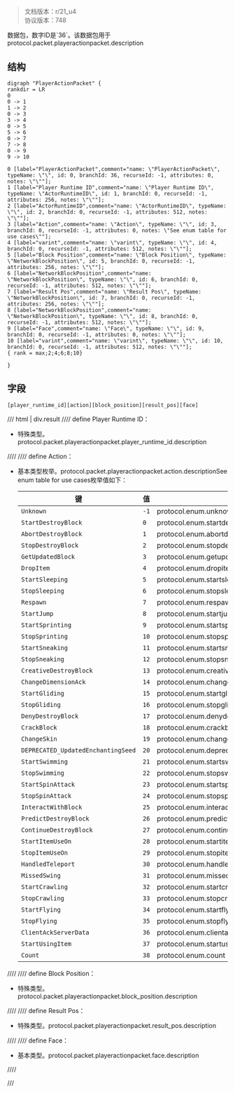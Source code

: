 # <!-- md:samp PlayerActionPacket -->

> 文档版本：r/21_u4<br/>协议版本：748

<!-- md:samp PlayerActionPacket -->数据包，数字ID是`36`。该数据包用于protocol.packet.playeractionpacket.description

## 结构

```viz
digraph "PlayerActionPacket" {
rankdir = LR
0
0 -> 1
1 -> 2
0 -> 3
3 -> 4
0 -> 5
5 -> 6
0 -> 7
7 -> 8
0 -> 9
9 -> 10

0 [label="PlayerActionPacket",comment="name: \"PlayerActionPacket\", typeName: \"\", id: 0, branchId: 36, recurseId: -1, attributes: 0, notes: \"\""];
1 [label="Player Runtime ID",comment="name: \"Player Runtime ID\", typeName: \"ActorRuntimeID\", id: 1, branchId: 0, recurseId: -1, attributes: 256, notes: \"\""];
2 [label="ActorRuntimeID",comment="name: \"ActorRuntimeID\", typeName: \"\", id: 2, branchId: 0, recurseId: -1, attributes: 512, notes: \"\""];
3 [label="Action",comment="name: \"Action\", typeName: \"\", id: 3, branchId: 0, recurseId: -1, attributes: 0, notes: \"See enum table for use cases\""];
4 [label="varint",comment="name: \"varint\", typeName: \"\", id: 4, branchId: 0, recurseId: -1, attributes: 512, notes: \"\""];
5 [label="Block Position",comment="name: \"Block Position\", typeName: \"NetworkBlockPosition\", id: 5, branchId: 0, recurseId: -1, attributes: 256, notes: \"\""];
6 [label="NetworkBlockPosition",comment="name: \"NetworkBlockPosition\", typeName: \"\", id: 6, branchId: 0, recurseId: -1, attributes: 512, notes: \"\""];
7 [label="Result Pos",comment="name: \"Result Pos\", typeName: \"NetworkBlockPosition\", id: 7, branchId: 0, recurseId: -1, attributes: 256, notes: \"\""];
8 [label="NetworkBlockPosition",comment="name: \"NetworkBlockPosition\", typeName: \"\", id: 8, branchId: 0, recurseId: -1, attributes: 512, notes: \"\""];
9 [label="Face",comment="name: \"Face\", typeName: \"\", id: 9, branchId: 0, recurseId: -1, attributes: 0, notes: \"\""];
10 [label="varint",comment="name: \"varint\", typeName: \"\", id: 10, branchId: 0, recurseId: -1, attributes: 512, notes: \"\""];
{ rank = max;2;4;6;8;10}

}

```

## 字段

```title='PlayerActionPacket'
[player_runtime_id][action][block_position][result_pos][face]
```

/// html | div.result
//// define
Player Runtime ID：[<!-- md:samp ActorRuntimeID -->](../types/actorruntimeid.md)

- 特殊类型。protocol.packet.playeractionpacket.player_runtime_id.description


////
//// define
Action：<!-- md:samp varint -->

- 基本类型枚举。protocol.packet.playeractionpacket.action.descriptionSee enum table for use cases枚举值如下：

  |键|值|描述|
  |---|---|---|
  |`Unknown`|`-1`|protocol.enum.unknown|
  |`StartDestroyBlock`|`0`|protocol.enum.startdestroyblock|
  |`AbortDestroyBlock`|`1`|protocol.enum.abortdestroyblock|
  |`StopDestroyBlock`|`2`|protocol.enum.stopdestroyblock|
  |`GetUpdatedBlock`|`3`|protocol.enum.getupdatedblock|
  |`DropItem`|`4`|protocol.enum.dropitem|
  |`StartSleeping`|`5`|protocol.enum.startsleeping|
  |`StopSleeping`|`6`|protocol.enum.stopsleeping|
  |`Respawn`|`7`|protocol.enum.respawn|
  |`StartJump`|`8`|protocol.enum.startjump|
  |`StartSprinting`|`9`|protocol.enum.startsprinting|
  |`StopSprinting`|`10`|protocol.enum.stopsprinting|
  |`StartSneaking`|`11`|protocol.enum.startsneaking|
  |`StopSneaking`|`12`|protocol.enum.stopsneaking|
  |`CreativeDestroyBlock`|`13`|protocol.enum.creativedestroyblock|
  |`ChangeDimensionAck`|`14`|protocol.enum.changedimensionack|
  |`StartGliding`|`15`|protocol.enum.startgliding|
  |`StopGliding`|`16`|protocol.enum.stopgliding|
  |`DenyDestroyBlock`|`17`|protocol.enum.denydestroyblock|
  |`CrackBlock`|`18`|protocol.enum.crackblock|
  |`ChangeSkin`|`19`|protocol.enum.changeskin|
  |`DEPRECATED_UpdatedEnchantingSeed`|`20`|protocol.enum.deprecated_updatedenchantingseed|
  |`StartSwimming`|`21`|protocol.enum.startswimming|
  |`StopSwimming`|`22`|protocol.enum.stopswimming|
  |`StartSpinAttack`|`23`|protocol.enum.startspinattack|
  |`StopSpinAttack`|`24`|protocol.enum.stopspinattack|
  |`InteractWithBlock`|`25`|protocol.enum.interactwithblock|
  |`PredictDestroyBlock`|`26`|protocol.enum.predictdestroyblock|
  |`ContinueDestroyBlock`|`27`|protocol.enum.continuedestroyblock|
  |`StartItemUseOn`|`28`|protocol.enum.startitemuseon|
  |`StopItemUseOn`|`29`|protocol.enum.stopitemuseon|
  |`HandledTeleport`|`30`|protocol.enum.handledteleport|
  |`MissedSwing`|`31`|protocol.enum.missedswing|
  |`StartCrawling`|`32`|protocol.enum.startcrawling|
  |`StopCrawling`|`33`|protocol.enum.stopcrawling|
  |`StartFlying`|`34`|protocol.enum.startflying|
  |`StopFlying`|`35`|protocol.enum.stopflying|
  |`ClientAckServerData`|`36`|protocol.enum.clientackserverdata|
  |`StartUsingItem`|`37`|protocol.enum.startusingitem|
  |`Count`|`38`|protocol.enum.count|



////
//// define
Block Position：[<!-- md:samp NetworkBlockPosition -->](../types/networkblockposition.md)

- 特殊类型。protocol.packet.playeractionpacket.block_position.description


////
//// define
Result Pos：[<!-- md:samp NetworkBlockPosition -->](../types/networkblockposition.md)

- 特殊类型。protocol.packet.playeractionpacket.result_pos.description


////
//// define
Face：<!-- md:samp varint -->

- 基本类型。protocol.packet.playeractionpacket.face.description


////

///

